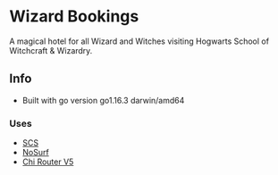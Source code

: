 # Wizard Bookings

 A magical hotel for all Wizard and Witches visiting Hogwarts School of Witchcraft & Wizardry.

## Info

- Built with go version go1.16.3 darwin/amd64

### Uses
  
- [SCS](https://github.com/alexedwards/scs/v2)
- [NoSurf](https://github.com/justinas/nosurf)
- [Chi Router V5](https://github.com/go-chi/chi/v5/middleware)